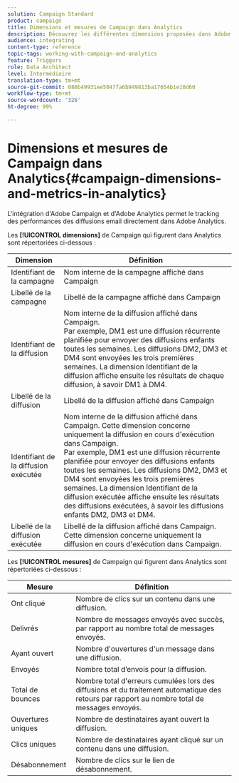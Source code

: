```yaml
---
solution: Campaign Standard
product: campaign
title: Dimensions et mesures de Campaign dans Analytics
description: Découvrez les différentes dimensions proposées dans Adobe Analytics afin de commencer le tracking de vos diffusions email depuis Adobe Campaign.
audience: integrating
content-type: reference
topic-tags: working-with-campaign-and-analytics
feature: Triggers
role: Data Architect
level: Intermédiaire
translation-type: tm+mt
source-git-commit: 088b49931ee5047fa6b949813ba17654b1e10d60
workflow-type: tm+mt
source-wordcount: '326'
ht-degree: 99%

---
```



# Dimensions et mesures de Campaign dans Analytics{#campaign-dimensions-and-metrics-in-analytics}

L&#39;intégration d&#39;Adobe Campaign et d&#39;Adobe Analytics permet le tracking des performances des diffusions email directement dans Adobe Analytics.

Les **[!UICONTROL dimensions]** de Campaign qui figurent dans Analytics sont répertoriées ci-dessous :

<table> 
 <thead> 
  <tr> 
   <th> Dimension<br /> </th> 
   <th> Définition<br /> </th> 
  </tr> 
 </thead> 
 <tbody> 
  <tr> 
   <td> Identifiant de la campagne<br /> </td> 
   <td> Nom interne de la campagne affiché dans Campaign<br /> </td> 
  </tr> 
  <tr> 
   <td> Libellé de la campagne<br /> </td> 
   <td> Libellé de la campagne affiché dans Campaign<br /> </td> 
  </tr> 
  <tr> 
   <td> Identifiant de la diffusion<br /> </td> 
   <td> Nom interne de la diffusion affiché dans Campaign.<br /> Par exemple, DM1 est une diffusion récurrente planifiée pour envoyer des diffusions enfants toutes les semaines. Les diffusions DM2, DM3 et DM4 sont envoyées les trois premières semaines. La dimension Identifiant de la diffusion affiche ensuite les résultats de chaque diffusion, à savoir DM1 à DM4. <br /> </td> 
  </tr> 
  <tr> 
   <td> Libellé de la diffusion<br /> </td> 
   <td> Libellé de la diffusion affiché dans Campaign<br /> </td> 
  </tr> 
  <tr> 
   <td> Identifiant de la diffusion exécutée<br /> </td> 
   <td> Nom interne de la diffusion affiché dans Campaign. Cette dimension concerne uniquement la diffusion en cours d'exécution dans Campaign.<br /> Par exemple, DM1 est une diffusion récurrente planifiée pour envoyer des diffusions enfants toutes les semaines. Les diffusions DM2, DM3 et DM4 sont envoyées les trois premières semaines. La dimension Identifiant de la diffusion exécutée affiche ensuite les résultats des diffusions exécutées, à savoir les diffusions enfants DM2, DM3 et DM4. <br /> </td> 
  </tr> 
  <tr> 
   <td> Libellé de la diffusion exécutée<br /> </td> 
   <td> Libellé de la diffusion affiché dans Campaign. Cette dimension concerne uniquement la diffusion en cours d'exécution dans Campaign.<br /> </td> 
  </tr> 
 </tbody> 
</table>

Les **[!UICONTROL mesures]** de Campaign qui figurent dans Analytics sont répertoriées ci-dessous :

<table> 
 <thead> 
  <tr> 
   <th> Mesure<br /> </th> 
   <th> Définition<br /> </th> 
  </tr> 
 </thead> 
 <tbody> 
  <tr> 
   <td> Ont cliqué<br /> </td> 
   <td> Nombre de clics sur un contenu dans une diffusion.<br /> </td> 
  </tr> 
  <tr> 
   <td> Delivrés<br /> </td> 
   <td> Nombre de messages envoyés avec succès, par rapport au nombre total de messages envoyés.<br /> </td> 
  </tr> 
  <tr> 
   <td> Ayant ouvert<br /> </td> 
   <td> Nombre d'ouvertures d'un message dans une diffusion.<br /> </td> 
  </tr> 
  <tr> 
   <td> Envoyés<br /> </td> 
   <td> Nombre total d’envois pour la diffusion.<br /> </td> 
  </tr> 
  <tr> 
   <td> Total de bounces<br /> </td> 
   <td> Nombre total d'erreurs cumulées lors des diffusions et du traitement automatique des retours par rapport au nombre total de messages envoyés.<br /> </td> 
  </tr> 
  <tr> 
   <td> Ouvertures uniques<br /> </td> 
   <td> Nombre de destinataires ayant ouvert la diffusion.<br /> </td> 
  </tr> 
  <tr> 
   <td> Clics uniques<br /> </td> 
   <td> Nombre de destinataires ayant cliqué sur un contenu dans une diffusion.<br /> </td> 
  </tr> 
  <tr> 
   <td> Désabonnement<br /> </td> 
   <td> Nombre de clics sur le lien de désabonnement.<br /> </td> 
  </tr> 
 </tbody> 
</table>

